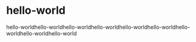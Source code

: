 # hello-world
hello-worldhello-worldhello-worldhello-worldhello-worldhello-worldhello-worldhello-worldhello-world
